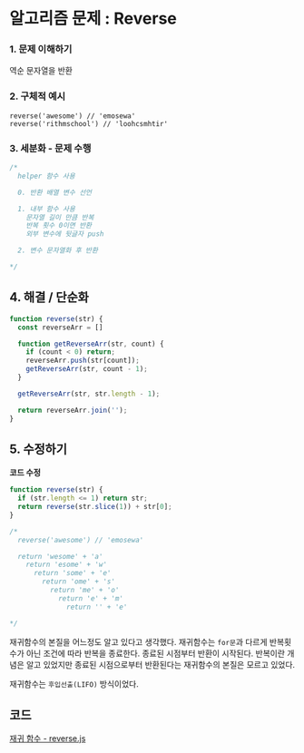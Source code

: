 # 알고리즘 문제 : Reverse

### 1. 문제 이해하기
역순 문자열을 반환

### 2. 구체적 예시
```
reverse('awesome') // 'emosewa'
reverse('rithmschool') // 'loohcsmhtir'
```

### 3. 세분화 - 문제 수행
```javascript
/*
  helper 함수 사용

  0. 반환 배열 변수 선언

  1. 내부 함수 사용
    문자열 길이 만큼 반복
    반복 횟수 0이면 반환
    외부 변수에 뒷글자 push

  2. 변수 문자열화 후 반환

*/
```

## 4. 해결 / 단순화
```javascript
function reverse(str) {
  const reverseArr = []

  function getReverseArr(str, count) {
    if (count < 0) return;
    reverseArr.push(str[count]);
    getReverseArr(str, count - 1);
  }

  getReverseArr(str, str.length - 1);

  return reverseArr.join('');
}
```

## 5. 수정하기
**코드 수정**    
```javascript
function reverse(str) {
  if (str.length <= 1) return str;
  return reverse(str.slice(1)) + str[0];
}

/*
  reverse('awesome') // 'emosewa'

  return 'wesome' + 'a'
    return 'esome' + 'w'
      return 'some' + 'e'
        return 'ome' + 's'
          return 'me' + 'o'
            return 'e' + 'm'
              return '' + 'e'

*/
```
재귀함수의 본질을 어느정도 알고 있다고 생각했다. 재귀함수는 `for문`과 다르게 반복횟수가 아닌 조건에 따라 반복을 종료한다. 종료된 시점부터 반환이 시작된다. 반복이란 개념은 알고 있었지만 종료된 시점으로부터 반환된다는 재귀함수의 본질은 모르고 있었다.

재귀함수는 `후입선출(LIFO)` 방식이었다.

## 코드
[재귀 함수 - reverse.js](../../../algorithm/problem/recursion/problem/reverse.js)